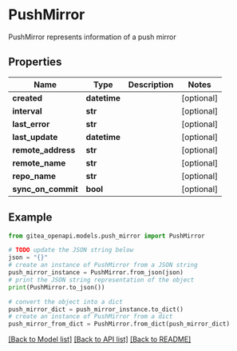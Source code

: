 # PushMirror

PushMirror represents information of a push mirror

## Properties

Name | Type | Description | Notes
------------ | ------------- | ------------- | -------------
**created** | **datetime** |  | [optional] 
**interval** | **str** |  | [optional] 
**last_error** | **str** |  | [optional] 
**last_update** | **datetime** |  | [optional] 
**remote_address** | **str** |  | [optional] 
**remote_name** | **str** |  | [optional] 
**repo_name** | **str** |  | [optional] 
**sync_on_commit** | **bool** |  | [optional] 

## Example

```python
from gitea_openapi.models.push_mirror import PushMirror

# TODO update the JSON string below
json = "{}"
# create an instance of PushMirror from a JSON string
push_mirror_instance = PushMirror.from_json(json)
# print the JSON string representation of the object
print(PushMirror.to_json())

# convert the object into a dict
push_mirror_dict = push_mirror_instance.to_dict()
# create an instance of PushMirror from a dict
push_mirror_from_dict = PushMirror.from_dict(push_mirror_dict)
```
[[Back to Model list]](../README.md#documentation-for-models) [[Back to API list]](../README.md#documentation-for-api-endpoints) [[Back to README]](../README.md)


